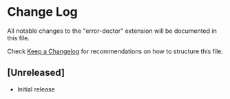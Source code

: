 # Change Log

All notable changes to the "error-dector" extension will be documented in this file.

Check [Keep a Changelog](http://keepachangelog.com/) for recommendations on how to structure this file.

## [Unreleased]

- Initial release